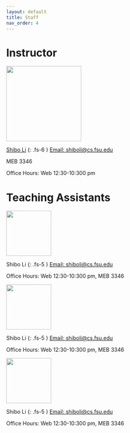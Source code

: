 ```yaml
---
layout: default
title: Staff
nav_order: 4
---
```


# Instructor
<img src="../../assets/images/shibo.jpg" width=200 height=200>

[Shibo Li](https://imshibo.com/) 
{: .fs-6 }
[Email: shiboli@cs.fsu.edu](mailto:shiboli@cs.fsu.edu)

MEB 3346

Office Hours: Web 12:30-10:300 pm

# Teaching Assistants

<img src="../../assets/images/shibo.jpg" width=120 height=120>

Shibo Li 
{: .fs-5 }
[Email: shiboli@cs.fsu.edu](mailto:shiboli@cs.fsu.edu)

Office Hours: Web 12:30-10:300 pm, MEB 3346

<img src="../../assets/images/shibo.jpg" width=120 height=120>

Shibo Li 
{: .fs-5 }
[Email: shiboli@cs.fsu.edu](mailto:shiboli@cs.fsu.edu)

Office Hours: Web 12:30-10:300 pm, MEB 3346

<img src="../../assets/images/shibo.jpg" width=120 height=120>

Shibo Li 
{: .fs-5 }
[Email: shiboli@cs.fsu.edu](mailto:shiboli@cs.fsu.edu)

Office Hours: Web 12:30-10:300 pm, MEB 3346


